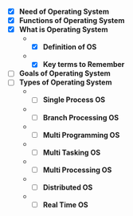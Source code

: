 - [x] __Need of Operating System__
- [x] __Functions of Operating System__
- [x] __What is Operating System__
   - - [x] __Definition of OS__
   - - [x] __Key terms to Remember__

- [ ] __Goals of Operating System__
- [ ] __Types of Operating System__
   - - [ ] __Single Process OS__
   - - [ ] __Branch Processing OS__
   - - [ ] __Multi Programming OS__
   - - [ ] __Multi Tasking OS__
   - - [ ] __Multi Processing OS__
   - - [ ] __Distributed OS__
   - - [ ] __Real Time OS__
